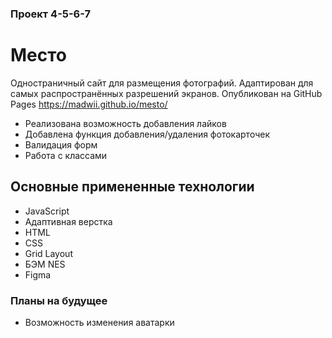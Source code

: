 ### Проект 4-5-6-7

# Место
Одностраничный сайт для размещения фотографий. Адаптирован для самых распространённых разрешений экранов.
Опубликован на GitHub Pages https://madwii.github.io/mesto/
* Реализована возможность добавления лайков
* Добавлена функция добавления/удаления фотокарточек
* Валидация форм
* Работа с классами
## Основные примененные технологии
* JavaScript
* Адаптивная верстка
* HTML
* CSS
* Grid Layout
* БЭМ NES
* Figma

### Планы на будущее
* Возможность изменения аватарки

